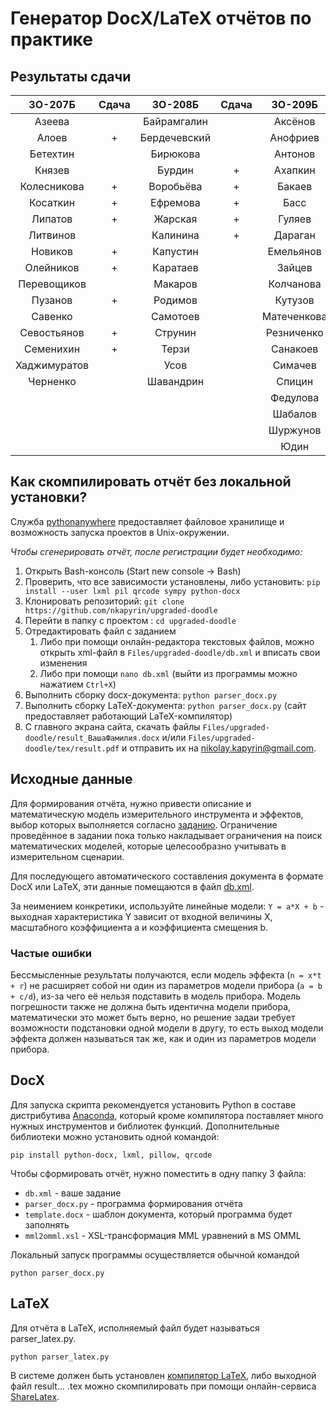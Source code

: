# Генератор DocX/LaTeX отчётов по практике

## Результаты сдачи

|    3О-207Б    | Сдача |     3О-208Б   | Сдача |     3О-209Б   | Сдача |    3О-210Б    | Сдача |
|:-------------:|:-----:|:-------------:|:-----:|:-------------:|:-----:|:-------------:|:-----:|
| Азеева        |       | Байрамгалин   |       | Аксёнов       |       | Бутаков       |   +   |
| Алоев         |   +   | Бердечевский  |       | Анофриев      |   +   | Городилов     |       |
| Бетехтин      |       | Бирюкова      |       | Антонов       |       | Гриньков      |   +   |
| Князев        |       | Бурдин        |   +   | Ахапкин       |       | Иванов        |   +   |
| Колесникова   |   +   | Воробьёва     |   +   | Бакаев        |   +   | Казюлин       |   +   |
| Косаткин      |   +   | Ефремова      |   +   | Басс          |       | Ким           |   +   |
| Липатов       |   +   | Жарская       |   +   | Гуляев        |   +   | Константинов  |       |
| Литвинов      |       | Калинина      |   +   | Дараган       |       | Крупский      |   +   |
| Новиков       |   +   | Капустин      |       | Емельянов     |   +   | Лихачёв       |       |
| Олейников     |   +   | Каратаев      |       | Зайцев        |   +   | Михайлов Д.   |       |
| Перевощиков   |       | Макаров       |       | Колчанова     |       | Михайлов Е.   |   +   |
| Пузанов       |   +   | Родимов       |       | Кутузов       |   +   | Мякота        |   +   |
| Савенко       |       | Самотоев      |       | Матеченкова   |       | Нужденко      |   +   |
| Севостьянов   |   +   | Струнин       |       | Резниченко    |       | Павлов        |   +   |
| Семенихин     |   +   | Терзи         |       | Санакоев      |       | Рожков        |   +   |
| Хаджимуратов  |       | Усов          |       | Симачев       |   +   | Сидоров       |       |
| Черненко      |       | Шавандрин     |       | Спицин        |       | Трайнева      |   +   |
|               |       |               |       | Федулова      |       | Фомин         |   +   |
|               |       |               |       | Шабалов       |       | Холупко       |   +   |
|               |       |               |       | Шуржунов      |   +   | Хомчик        |       |
|               |       |               |       | Юдин          |   +   | Шарко         |   +   |

## Как скомпилировать отчёт без локальной установки?

Служба [pythonanywhere](https://www.pythonanywhere.com) предоставляет файловое хранилище и возможность запуска проектов в Unix-окружении.

*Чтобы сгенерировать отчёт, после регистрации будет необходимо:*

1. Открыть Bash-консоль (Start new console -> Bash)
2. Проверить, что все зависимости установлены, либо установить: `pip install --user lxml pil qrcode sympy python-docx`
3. Клонировать репозиторий: `git clone https://github.com/nkapyrin/upgraded-doodle`
4. Перейти в папку с проектом : `cd upgraded-doodle`
5. Отредактировать файл с заданием
    1. Либо при помощи онлайн-редактора текстовых файлов, можно открыть xml-файл в `Files/upgraded-doodle/db.xml` и вписать свои изменения
    2. Либо при помощи `nano db.xml` (выйти из программы можно нажатием `Ctrl+X`)
6. Выполнить сборку docx-документа: `python parser_docx.py`
7. Выполнить сборку LaTeX-документа: `python parser_docx.py` (сайт предоставляет работающий LaTeX-компилятор)
8. С главного экрана сайта, скачать файлы `Files/upgraded-doodle/result_ВашаФамилия.docx` и/или `Files/upgraded-doodle/tex/result.pdf` и отправить их на nikolay.kapyrin@gmail.com.


## Исходные данные

Для формирования отчёта, нужно привести описание и математическую модель измерительного инструмента и эффектов, выбор которых выполняется согласно [заданию](assignment.pdf). Ограничение проведённое в задании пока только накладывает ограничения на поиск математических моделей, которые целесообразно учитывать в измерительном сценарии.

Для последующего автоматического составления документа в формате DocX или LaTeX, эти данные помещаются в файл [db.xml](assignment.pdf).

За неимением конкретики, используйте линейные модели: `Y = a*X + b` - выходная характеристика Y зависит от входной величины X, масштабного коэффициента a и коэффициента смещения b.

### Частые ошибки

Бессмысленные результаты получаются, если модель эффекта (`n = x*t + r`) не расширяет собой ни один из параметров модели прибора (`a = b + c/d`), из-за чего её нельзя подставить в модель прибора. Модель погрешности также не должна быть идентична модели прибора, математически это может быть верно, но решение задаи требует возможности подстановки одной модели в другу, то есть выход модели эффекта должен называться так же, как и один из параметров модели прибора.



## DocX

Для запуска скрипта рекомендуется установить Python в составе дистрибутива [Anaconda](https://www.continuum.io/downloads), который кроме компилятора поставляет много нужных инструментов и библиотек функций. Дополнительные библиотеки можно установить одной командой:

`pip install python-docx, lxml, pillow, qrcode`

Чтобы сформировать отчёт, нужно поместить в одну папку 3 файла:

* `db.xml` - ваше задание
* `parser_docx.py` - программа формирования отчёта
* `template.docx` - шаблон документа, который программа будет заполнять
* `mml2omml.xsl` - XSL-трансформация MML уравнений в MS OMML

Локальный запуск программы осуществляется обычной командой

`python parser_docx.py`

## LaTeX

Для отчёта в LaTeX, исполняемый файл будет называться parser_latex.py.

`python parser_latex.py`

В системе должен быть установлен [компилятор LaTeX](http://www.tug.org/texlive/), либо выходной файл result... .tex можно скомпилировать при помощи онлайн-сервиса [ShareLatex](https://ru.sharelatex.com/).
